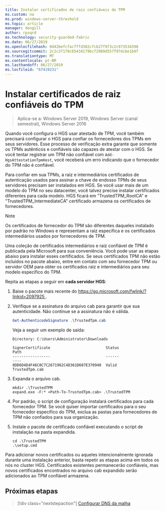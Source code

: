 ```yaml
---
title: Instalar certificados de raiz confiáveis do TPM
ms.custom: na
ms.prod: windows-server-threshold
ms.topic: article
manager: dongill
author: rpsqrd
ms.technology: security-guarded-fabric
ms.date: 06/27/2019
ms.openlocfilehash: 0d42befcfacfffd302cfcb27f9f3c2c973534398
ms.sourcegitcommit: 2c2c37170c65434179bcf2989d557f97dcbe1b9f
ms.translationtype: MT
ms.contentlocale: pt-BR
ms.lasthandoff: 06/27/2019
ms.locfileid: "67419231"
---
```

# <a name="install-trusted-tpm-root-certificates"></a>Instalar certificados de raiz confiáveis do TPM

>Aplica-se a: Windows Server 2019, Windows Server (canal semestral), Windows Server 2016

Quando você configura o HGS usar atestado de TPM, você também precisará configurar o HGS para confiar os fornecedores dos TPMs em seus servidores.
Esse processo de verificação extra garante que somente os TPMs autênticos e confiáveis são capazes de atestar com o HGS.
Se você tentar registrar um TPM não confiável com `Add-HgsAttestationTpmHost`, você receberá um erro indicando que o fornecedor do TPM não é confiável.

Para confiar em sua TPMs, a raiz e intermediários certificados de autenticação usados para assinar a chave de endosso TPMs de seus servidores precisam ser instalados em HGS.
Se você usar mais de um modelo do TPM no seu datacenter, você talvez precise instalar certificados diferentes para cada modelo.
HGS ficará em "TrustedTPM_RootCA" e "TrustedTPM_IntermediateCA" certificado armazena os certificados de fornecedores.

> [!NOTE]
> Os certificados de fornecedor do TPM são diferentes daqueles instalado por padrão no Windows e representam a raiz específica e os certificados intermediários usados por fornecedores de TPM.

Uma coleção de certificados intermediários e raiz confiável de TPM é publicada pela Microsoft para sua conveniência.
Você pode usar as etapas abaixo para instalar esses certificados.
Se seus certificados TPM não estão incluídos no pacote abaixo, entre em contato com seu fornecedor TPM ou servidor OEM para obter os certificados raiz e intermediários para seu modelo específico do TPM.

Repita as etapas a seguir em **cada servidor HGS**:

1.  Baixe o pacote mais recente do [ https://go.microsoft.com/fwlink/?linkid=2097925 ](https://go.microsoft.com/fwlink/?linkid=2097925).

2.  Verifique se a assinatura do arquivo cab para garantir que sua autenticidade. Não continue se a assinatura não é válida.

    ```powershell
    Get-AuthenticodeSignature .\TrustedTpm.cab
    ```
    
    Veja a seguir um exemplo de saída:
    
    ```
    Directory: C:\Users\Administrator\Downloads
        
    SignerCertificate                         Status                                 Path
    -----------------                         ------                                 ----
    0DD6D4D4F46C0C7C2671962C4D361D607E370940  Valid                                  TrustedTpm.cab
    ```

2.  Expanda o arquivo cab.

    ```
    mkdir .\TrustedTPM
    expand.exe -F:* <Path-To-TrustedTpm.cab> .\TrustedTPM
    ```

3.  Por padrão, o script de configuração instalará certificados para cada fornecedor TPM. Se você quiser importar certificados para o seu fornecedor específico do TPM, exclua as pastas para fornecedores de TPM não confiados para sua organização.

4.  Instale o pacote de certificado confiável executando o script de instalação na pasta expandida.

    ```
    cd .\TrustedTPM
    .\setup.cmd
    ```

Para adicionar novos certificados ou aqueles intencionalmente ignorada durante uma instalação anterior, basta repetir as etapas acima em todos os nós no cluster HGS.
Certificados existentes permanecerão confiáveis, mas novos certificados encontrados no arquivo cab expandido serão adicionados ao TPM confiável armazena.

## <a name="next-step"></a>Próximas etapas

> [!div class="nextstepaction"]
> [Configurar DNS da malha](guarded-fabric-configuring-fabric-dns-tpm.md)




